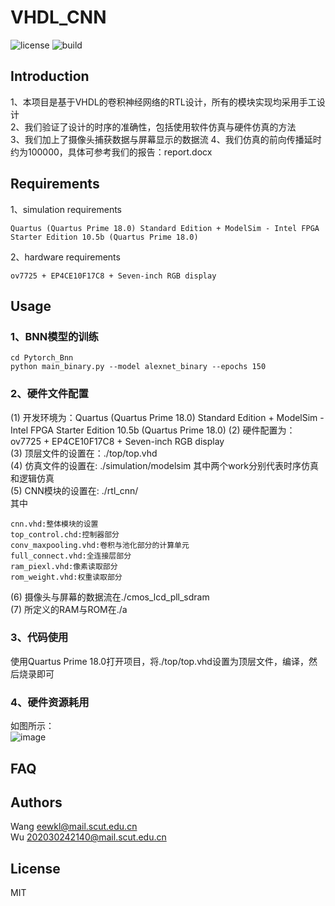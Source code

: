 

# VHDL_CNN
![license](https://img.shields.io/badge/license-MIT-blue)
![build](https://img.shields.io/badge/build-passing-yellowgreen)

## Introduction 
1、本项目是基于VHDL的卷积神经网络的RTL设计，所有的模块实现均采用手工设计  
2、我们验证了设计的时序的准确性，包括使用软件仿真与硬件仿真的方法  
3、我们加上了摄像头捕获数据与屏幕显示的数据流
4、我们仿真的前向传播延时约为100000，具体可参考我们的报告：report.docx

## Requirements
1、simulation requirements
```
Quartus (Quartus Prime 18.0) Standard Edition + ModelSim - Intel FPGA Starter Edition 10.5b (Quartus Prime 18.0)
```
2、hardware requirements
```
ov7725 + EP4CE10F17C8 + Seven-inch RGB display
```

## Usage  
### 1、BNN模型的训练
```
cd Pytorch_Bnn
python main_binary.py --model alexnet_binary --epochs 150
```
### 2、硬件文件配置
(1) 开发环境为：Quartus (Quartus Prime 18.0) Standard Edition + ModelSim - Intel FPGA Starter Edition 10.5b (Quartus Prime 18.0)
(2) 硬件配置为：ov7725 + EP4CE10F17C8 + Seven-inch RGB display  
(3) 顶层文件的设置在：./top/top.vhd  
(4) 仿真文件的设置在: ./simulation/modelsim 其中两个work分别代表时序仿真和逻辑仿真  
(5) CNN模块的设置在: ./rtl_cnn/  
其中
```
cnn.vhd:整体模块的设置
top_control.chd:控制器部分
conv_maxpooling.vhd:卷积与池化部分的计算单元  
full_connect.vhd:全连接层部分
ram_piexl.vhd:像素读取部分
rom_weight.vhd:权重读取部分  
```
(6) 摄像头与屏幕的数据流在./cmos_lcd_pll_sdram  
(7) 所定义的RAM与ROM在./a  
### 3、代码使用
使用Quartus Prime 18.0打开项目，将./top/top.vhd设置为顶层文件，编译，然后烧录即可  
### 4、硬件资源耗用
如图所示：  
![image](https://github.com/Wangkkklll/VHDL_CNN/assets/71534709/18aecb0f-7829-478b-aca2-047c98d64afc)

## FAQ 
## Authors
Wang    eewkl@mail.scut.edu.cn  
Wu      202030242140@mail.scut.edu.cn
## License
MIT
